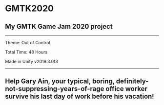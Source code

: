 # GMTK2020
My GMTK Game Jam 2020 project
----------------------------------------
---
Theme: Out of Control

Total Time: 48 Hours

Made in Unity v2019.3.0f3

---
Help Gary Ain, your typical, boring, definitely-not-suppressing-years-of-rage office worker survive his last day of work before his vacation!
---
